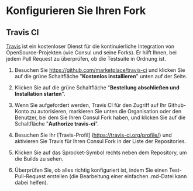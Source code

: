 # Konfigurieren Sie Ihren Fork

## Travis CI

[Travis](https://travis-ci.org/) ist ein kostenloser Dienst für die kontinuierliche Integration von OpenSource-Projekten (wie Consul und seine Forks). Er hilft Ihnen, bei jedem Pull Request zu überprüfen, ob die Testsuite in Ordnung ist.

1. Besuchen Sie https://github.com/marketplace/travis-ci und klicken Sie auf die grüne Schaltfläche "**Kostenlos installieren**" unten auf der Seite.

2. Klicken Sie auf die grüne Schaltfläche "**Bestellung abschließen und Installation starten**".

3. Wenn Sie aufgefordert werden, Travis CI für den Zugriff auf Ihr Github-Konto zu autorisieren, markieren Sie unten die Organisation oder den Benutzer, bei dem Sie Ihren Consul Fork haben, und klicken Sie auf die Schaltfläche "**Authorize travis-ci**".

4. Besuchen Sie Ihr [Travis-Profil] (https://travis-ci.org/profile/) und aktivieren Sie Travis für Ihren Consul Fork in der Liste der Repositories.

5. Klicken Sie auf das Sprocket-Symbol rechts neben dem Repository, um die Builds zu sehen.

6. Überprüfen Sie, ob alles richtig konfiguriert ist, indem Sie einen Test-Pull-Request erstellen (die Bearbeitung einer einfachen .md-Datei kann dabei helfen).
